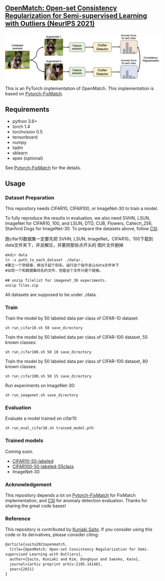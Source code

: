 ## [OpenMatch: Open-set Consistency Regularization for Semi-supervised Learning with Outliers (NeurIPS 2021)](https://arxiv.org/pdf/2105.14148.pdf)

![OpenMatch Overview](images/consistency.png)


This is an PyTorch implementation of OpenMatch.
This implementation is based on [Pytorch-FixMatch](https://github.com/kekmodel/FixMatch-pytorch).



## Requirements
- python 3.6+
- torch 1.4
- torchvision 0.5
- tensorboard
- numpy
- tqdm
- sklearn
- apex (optional)

See [Pytorch-FixMatch](https://github.com/kekmodel/FixMatch-pytorch) for the details.

## Usage

### Dataset Preparation
This repository needs CIFAR10, CIFAR100, or ImageNet-30 to train a model.

To fully reproduce the results in evaluation, we also need SVHN, LSUN, ImageNet
for CIFAR10, 100, and LSUN, DTD, CUB, Flowers, Caltech_256, Stanford Dogs for ImageNet-30.
To prepare the datasets above, follow [CSI](https://github.com/alinlab/CSI).

跑cifar10数据集一定要先把 SVHN, LSUN, ImageNet，CIFAR10，100下载到data文件夹下，并且解压，并要把那些点开头的
图片文件删掉

```
mkdir data
ln -s path_to_each_dataset ./data/.   
#建立一个软链接，相当于起个别名，运行这个指令会让data文件夹下
#出现一个和数据集同名的文件，但是这个文件只是个链接。

## unzip filelist for imagenet_30 experiments.
unzip files.zip
```

All datasets are supposed to be under ./data.

### Train
Train the model by 50 labeled data per class of CIFAR-10 dataset:

```
sh run_cifar10.sh 50 save_directory
```

Train the model by 50 labeled data per class of CIFAR-100 dataset, 55 known classes:

```
sh run_cifar100.sh 50 10 save_directory
```


Train the model by 50 labeled data per class of CIFAR-100 dataset, 80 known classes:

```
sh run_cifar100.sh 50 15 save_directory
```


Run experiments on ImageNet-30:

```
sh run_imagenet.sh save_directory
```


### Evaluation
Evaluate a model trained on cifar10

```
sh run_eval_cifar10.sh trained_model.pth
```

### Trained models
Coming soon.

- [CIFAR10-50-labeled](https://drive.google.com/file/d/1oNWAR8jVlxQXH0TMql1P-c7_i5-taU2T/view?usp=sharing)
- [CIFAR100-50-labeled-55class](https://drive.google.com/file/d/1T5a_p4XUEOexEnjLWpGd-3pme4OzJ2pP/view?usp=sharing)
- ImageNet-30

### Acknowledgement
This repository depends a lot on [Pytorch-FixMatch](https://github.com/kekmodel/FixMatch-pytorch) for FixMatch implementation, and [CSI](https://github.com/alinlab/CSI) for anomaly detection evaluation.
 Thanks for sharing the great code bases!

### Reference
This repository is contributed by [Kuniaki Saito](http://cs-people.bu.edu/keisaito/).
If you consider using this code or its derivatives, please consider citing:

```
@article{saito2021openmatch,
  title={OpenMatch: Open-set Consistency Regularization for Semi-supervised Learning with Outliers},
  author={Saito, Kuniaki and Kim, Donghyun and Saenko, Kate},
  journal={arXiv preprint arXiv:2105.14148},
  year={2021}
}
```

